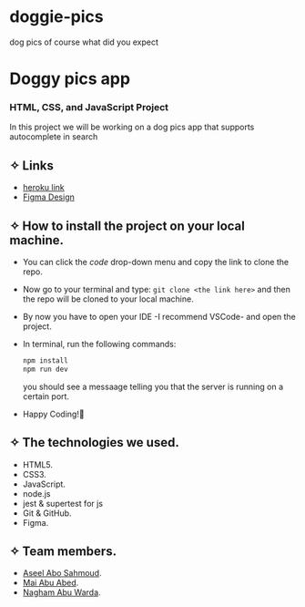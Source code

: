 # doggie-pics
dog pics of course what did you expect

# Doggy pics app

### HTML, CSS, and JavaScript Project

In this project we will be working on a dog pics app that supports autocomplete in search

## ✧ Links

- [heroku link](https://ca-g12.github.io/Quiz-App-TeamOne/)
- [Figma Design](<https://www.figma.com/file/3suG0keFcezPo595Kwae2p/Untitled?node-id=0%3A1>)

## ✧ How to install the project on your local machine.

- You can click the _code_ drop-down menu and copy the link to clone the repo.
- Now go to your terminal and type: `git clone <the link here>` and then the repo will be cloned to your local machine.
- By now you have to open your IDE -I recommend VSCode- and open the project.
- In terminal, run the following commands:
    ```cmd
    npm install
    npm run dev
    ```
    you should see a messaage telling you that the server is running on a certain port. 

- Happy Coding!🤞

## ✧ The technologies we used.

- HTML5.
- CSS3.
- JavaScript.
- node.js
- jest & supertest for js
- Git & GitHub.
- Figma.


## ✧ Team members.

- [Aseel Abo Sahmoud](https://github.com/AseelL).
- [Mai Abu Abed](https://github.com/mai-mohammed).
- [Nagham Abu Warda](https://github.com/naghamabuwarda).
